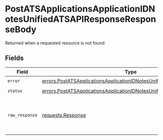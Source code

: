 # PostATSApplicationsApplicationIDNotesUnifiedATSAPIResponseResponseBody

Returned when a requested resource is not found.


## Fields

| Field                                                                                                                                                              | Type                                                                                                                                                               | Required                                                                                                                                                           | Description                                                                                                                                                        |
| ------------------------------------------------------------------------------------------------------------------------------------------------------------------ | ------------------------------------------------------------------------------------------------------------------------------------------------------------------ | ------------------------------------------------------------------------------------------------------------------------------------------------------------------ | ------------------------------------------------------------------------------------------------------------------------------------------------------------------ |
| `error`                                                                                                                                                            | [errors.PostATSApplicationsApplicationIDNotesUnifiedATSAPIResponseError](../../models/errors/postatsapplicationsapplicationidnotesunifiedatsapiresponseerror.md)   | :heavy_check_mark:                                                                                                                                                 | N/A                                                                                                                                                                |
| `status`                                                                                                                                                           | [errors.PostATSApplicationsApplicationIDNotesUnifiedATSAPIResponseStatus](../../models/errors/postatsapplicationsapplicationidnotesunifiedatsapiresponsestatus.md) | :heavy_check_mark:                                                                                                                                                 | N/A                                                                                                                                                                |
| `raw_response`                                                                                                                                                     | [requests.Response](https://requests.readthedocs.io/en/latest/api/#requests.Response)                                                                              | :heavy_minus_sign:                                                                                                                                                 | Raw HTTP response; suitable for custom response parsing                                                                                                            |